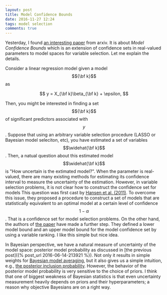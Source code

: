 ```yaml
---
layout: post
title: Model Confidence Bounds
date: 2016-11-27 12:24
tags: model selection
comments: true
---
```


 Yesterday, I found [an interesting paper](https://www.google.com/url?sa=t&rct=j&q=&esrc=s&source=web&cd=1&cad=rja&uact=8&ved=0ahUKEwifzMa9hZXRAhUr3IMKHU1hAcQQFggjMAA&url=https%3A%2F%2Farxiv.org%2Fabs%2F1611.09509&usg=AFQjCNHb5_bvsTP78rWBd3sNdb5ZIVrTlw&sig2=bn40mQJraf5feOrjhkXgmw) from arxiv. It is about *Model Confidence Bounds* which is an extension of confidence sets in real-valued parameters to model spaces for variable selection. Let me explain the details.

 Consider a linear regression model given a model $${\bf k}$$ as 
 
 $$
 y = X_{\bf k}\beta_{\bf k} + \epsilon,
 $$
 
Then, you might be interested in finding a set $${\bf k}$$ of significant predictors associated with $$y$$. Suppose that using an arbitrary variable selection procedure (LASSO or Bayesian model seleciton, etc), you have estimated a set of variables $$\widehat{\bf k}$$. Then, a natual question about this estimated model $$\widehat{\bf k}$$ is "How uncertain is the extimated model?". When the parameter is real-valued, there are many existing methods for estimating its confidence interval to measure the uncertainty of the estimation. However, in variable selection problems, it is not clear how to construct the confidence set for models  This question was first cast by [Hansen et al. (2011)](https://www.google.com/url?sa=t&rct=j&q=&esrc=s&source=web&cd=1&sqi=2&ved=0ahUKEwj38KKYhZXRAhVkxYMKHWhhAq4QFggfMAA&url=http%3A%2F%2Fonlinelibrary.wiley.com%2Fdoi%2F10.3982%2FECTA5771%2Fabstract&usg=AFQjCNFVwcoWmHdDzWrZqJCeJzQruAIP3w&sig2=gsZlgfjqKx-dWlJ5dF9XAQ&cad=rjt). To overcome this issue, they proposed a procedure to construct a set of models that are statistically equivalent to an optimal model at a certain level of confidence $$1-\alpha$$. That is a confidence set for model selection problems. On the other hand, the authors of [the paper](https://www.google.com/url?sa=t&rct=j&q=&esrc=s&source=web&cd=1&cad=rja&uact=8&ved=0ahUKEwifzMa9hZXRAhUr3IMKHU1hAcQQFggjMAA&url=https%3A%2F%2Farxiv.org%2Fabs%2F1611.09509&usg=AFQjCNHb5_bvsTP78rWBd3sNdb5ZIVrTlw&sig2=bn40mQJraf5feOrjhkXgmw) have made a further step. They defined a lower model bound and an upper model bound for the model confidence set by using a variable ranking. I like this simple but nice idea.  

In Bayesian perspective, we have a natural measure of uncertainty of the model space:  posterior model probability as discussed in [the previous post]({% post_url 2016-06-14-213921 %}). Not only it results in simple weights for [Bayesian model averaging](http://www.stat.colostate.edu/~jah/papers/statsci.pdf), but it also gives us a simple intuition, e.g., [the posterior inclusion probability](https://arxiv.org/pdf/math/0406464.pdf). However, the behavior of the posterior model probability is very sensitive to the choice of priors. I think that one of biggest weakness of Bayesian statistics is that even uncertainty measurement heavily depends on priors and their hyperparameters; a reason why objective Bayesians are on a right way.



